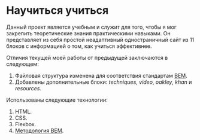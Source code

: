 # Научиться учиться

Данный проект является учебным и служит для того, чтобы я мог закрепить теоретические знания практическими навыками. Он представляет из себя простой неадаптивный одностраничный сайт из 11 блоков с информацией о том, как учиться эффективнее.

Отличия текущей моей работы от предыдущей заключаются в следующем:

1. Файловая структура изменена для соответствия стандартам [BEM](https://ru.bem.info/methodology/ "Использована классическая схема организации файловой структуры БЭМ-проектов: Nested").
2. Добавлены дополнительные блоки: *techniques*, *video*, *oakley*, *khan* и *resources*.

Использованы следующие технологии:

1. HTML.
2. CSS.
3. Flexbox.
4. [Методология BEM](https://ru.bem.info/methodology/ "Использована классическая схема организации файловой структуры БЭМ-проектов: Nested").


